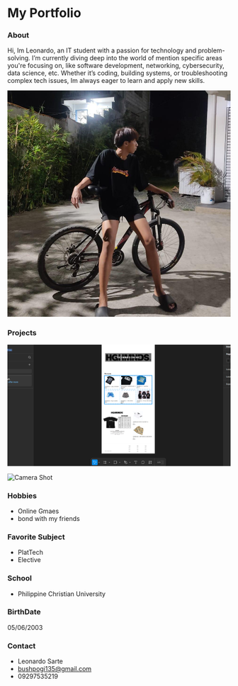 # My Portfolio

### About
Hi, Im Leonardo, an IT student with a passion for technology and problem-solving. I’m currently diving deep into the world of mention specific areas you're focusing on, like software development, networking, cybersecurity, data science, etc. Whether it’s coding, building systems, or troubleshooting complex tech issues, Im always eager to learn and apply new skills.


![Camera shots](bush.jpeg.jpg)


### Projects


![Figma](highminds.jpeg.PNG)



![Camera Shot](Networking.jpeg.jpg)



### Hobbies
- Online Gmaes
- bond with my friends

### Favorite Subject
- PlatTech
- Elective

### School
- Philippine Christian University

### BirthDate
05/06/2003

### Contact
- Leonardo Sarte
- bushpogi135@gmail.com
- 09297535219
